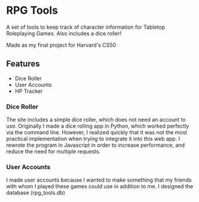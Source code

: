 # RPG Tools

A set of tools to keep track of character information for Tabletop Roleplaying
Games. Also includes a dice roller!

Made as my final project for Harvard's CS50

## Features

* Dice Roller
* User Accounts
* HP Tracker

### Dice Roller 

The site includes a simple dice roller, which does not need an account to use.
Originally I made a dice rolling app in Python, which worked perfectly via the
command line. However, I realized quickly that it was not the most practical
implementation when trying to integrate it into this web app. I rewrote the
program in Javascript in order to increase performance, and reduce the need for
multiple requests.

### User Accounts

I made user accounts because I wanted to make something that my friends with
whom I played these games could use in addition to me. I designed the database
(rpg\_tools.db)
